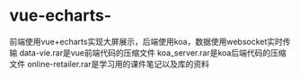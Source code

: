 # vue-echarts-
前端使用vue+echarts实现大屏展示，后端使用koa，数据使用websocket实时传输
data-vie.rar是vue前端代码的压缩文件
koa_server.rar是koa后端代码的压缩文件
online-retailer.rar是学习用的课件笔记以及库的资料
